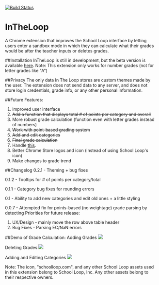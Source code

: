 [![Build Status](https://travis-ci.org/mash99/InTheLoop.svg?branch=develop)](https://travis-ci.org/mash99/InTheLoop)
# InTheLoop
A Chrome extension that improves the School Loop interface by letting users enter a sandbox mode in which they can calculate what their grades would be after the teacher inputs or deletes grades.

##Installation
InTheLoop is still in development, but the beta version is available [here](https://chrome.google.com/webstore/detail/in-the-loop-for-school-lo/ppigcngidmooiiafkelbilbojiijffag).
Note: This extension only works for number grades (not for letter grades like "A")

##Privacy
The only data In The Loop stores are custom themes made by the user. The extension does not send data to any server, and does not store login credentials, grade info, or any other personal information.

##Future Features:   
1. Improved user interface 
2. ~~Add a function that displays total # of points per category and overall~~
3. More robust grade calculation (function even with letter grades instead of numbers)
4. ~~Work with point-based grading system~~
5. ~~Add and edit categories~~
6. ~~Final grade calculation~~
7. Handle [this](https://scontent.xx.fbcdn.net/hphotos-xft1/v/t34.0-12/12395361_1647944725464690_391096720_n.jpg?oh=a616ca29147d5ecedfc4a79247d47484&oe=567014EB).
8. Better Chrome Store logos and icon (instead of using School Loop's icon)
9. Make changes to grade trend

##Changelog
0.2.1 - Theming + bug fixes

0.1.2 - Tooltips for # of points per category/total

0.1.1 - Category bug fixes for rounding errors

0.1 - Ability to add new categories and edit old ones + a little styling

0.0.7 - Attempted fix for points-based (no weightage) grade parsing by detecting 
Priorities for future release:    
1. UX/Design - mainly move the row above table header    
2. Bug Fixes - Parsing EC/NaN errors    

##Demo of Grade Calculation:
Adding Grades
![](https://i.gyazo.com/6c424770f10b8598c4439b36c89193b4.gif)

Deleting Grades
![](https://i.gyazo.com/8252613bbe697fef07c8f1bf9a5d9134.gif)

Adding and Editing Categories
![](https://i.gyazo.com/0fdfe0e3ac2ad56c8b86b2599b6720b0.gif)

Note: The icon, "schoolloop.com", and any other School Loop assets used in this extension belong to School Loop, Inc. Any other assets belong to their respective owners.
